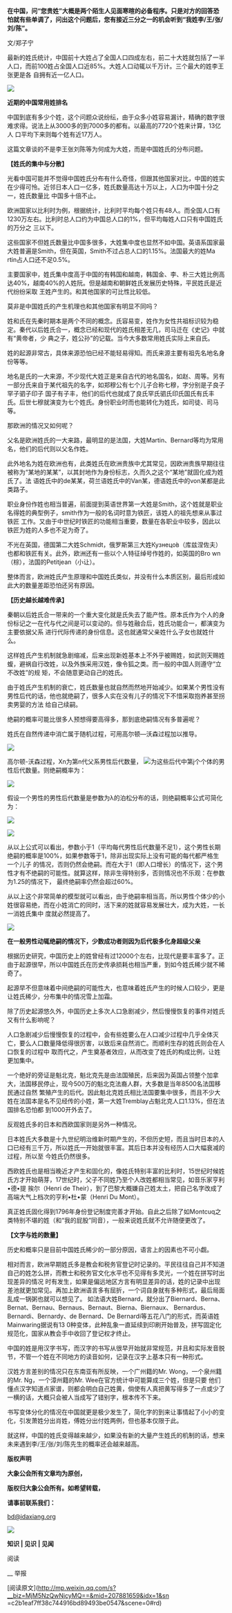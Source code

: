 **在中国，问“您贵姓”大概是两个陌生人见面寒暄的必备程序。只是对方的回答恐怕就有些单调了，问出这个问题后，您有接近三分之一的机会听到“我姓李/王/张/刘/陈”。**

  

文/郑子宁

  

最新的姓氏统计，中国前十大姓占了全国人口四成左右，前二十大姓就包括了一半人口，而前100姓占全国人口近85%。大姓人口动辄以千万计。三个最大的姓李王张更是各
自拥有近一亿人口。  

![](_resources/李王张刘陈姓为什么这么多？|大象公会image0.jpg)

**近期的中国常用姓排名**

  

中国到底有多少个姓，这个问题众说纷纭，由于众多小姓容易漏计，精确的数字很难求得。说法上从3000多的到7000多的都有。以最高的7720个姓来计算，13亿人
口平均下来则每个姓有近17万人。

  

这篇文章谈的不是李王张刘陈等为何成为大姓，而是中国姓氏的分布问题。

  

**【姓氏的集中与分散】**

光看中国可能并不觉得中国姓氏分布有什么奇怪，但跟其他国家对比，中国的姓实在少得可怜。近邻日本人口一亿多，姓氏数量高达十万以上，人口为中国十分之一，姓氏数量比
中国多十倍不止。

  

欧洲国家以比利时为例，根据统计，比利时平均每个姓只有48人。而全国人口有1230万左右。比利时总人口约为中国总人口的1%，但平均每姓人口只有中国姓氏的万分之
三以下。

  

这些国家不但姓氏数量比中国多很多，大姓集中度也显然不如中国。英语系国家最大姓普遍是Smith，但在英国，Smith不过占总人口的1.15%。法国最大的姓Ma
rtin占人口还不足0.5%。

  

主要国家中，姓氏集中度高于中国的有韩国和越南，韩国金、李、朴三大姓比例高达40%，越南40%的人姓阮。但是越南和朝鲜姓氏发展历史特殊，平民姓氏是近代纷纷采取
王姓产生的。和其他国家的可比性比较低。

  

莫非是中国姓氏的产生机理也和其他国家有明显不同吗？

  

姓和氏在先秦时期本是两个不同的概念。氏容易变，姓作为女性共祖标识较为稳定。秦代以后姓氏合一，概念已经和现代的姓氏相差无几，司马迁在《史记》中就有“黄帝者，少
典之子，姓公孙”的记载。当今大多数常用姓氏实际上来自氏。

  

姓的起源非常古，具体来源恐怕已经不能轻易得知。而氏来源主要有祖先名地名身份等等。

  

地名是氏的一大来源，不少现代大姓正是来自古代的地名国名，如赵、周等。另有一部分氏来自于某代祖先的名字，如郑穆公有七个儿子合称七穆，字分别是子良子罕子驷子印子
国子有子丰，他们的后代也就成了良氏罕氏驷氏印氏国氏有氏丰氏。后世七穆就演变为七个姓氏。身份职业时而也能转化为姓氏，如司徒、司马等。

  

那欧洲的情况又如何呢？

  

父名是欧洲姓氏的一大来路，最明显的是法国，大姓Martin、Bernard等均为常用名，他们的后代则以父名作姓。

  

此外地名为姓在欧洲也有，此类姓氏在欧洲贵族中尤其常见，因欧洲贵族早期往往被称为“某地的某某”，以其封地作为身份标志，久而久之这个“某地”就固化成为姓氏了。法
语姓氏中的de某某，荷兰语姓氏中的Van某，德语姓氏中的von某都是此类路子。

  

职业身份作姓也相当普遍，前面提到英语世界第一大姓是Smith，这个姓就是职业名得姓的典型例子，smith作为一般的名词时意为铁匠，该姓人的祖先想来从事过铁匠
工作。又由于中世纪时铁匠的功能相当重要，数量在各职业中较多，因此以铁匠为姓的人多也不足为奇了。

  

不光在英国，德国第二大姓Schmidt，俄罗斯第三大姓Кузнецо́в（库兹涅佐夫）也都和铁匠有关。此外，欧洲还有一些以个人特征绰号作姓的，如英国的Bro
wn（棕），法国的Petitjean（小让）。

  

整体而言，欧洲姓氏产生原理和中国姓氏类似，并没有什么本质区别，最后形成如此大的数量差距恐怕还另有原因。

  

**【历史越长越难传承】**

秦朝以后姓氏合一带来的一个重大变化就是氏失去了能产性。原本氏作为个人的身份标记之一在代与代之间是可以变动的。但与姓融合后，姓氏功能合一，都演变为主要依据父系
进行代际传递的身份信息。这也就通常父亲姓什么子女也就姓什么。

  

这样姓氏产生机制就急剧缩减，后来出现新姓基本上不外乎被赐姓，如武则天赐姓蝮，避祸自行改姓，以及外族采用汉姓，像令狐之类。而一般的中国人则遵守“立不改姓”的规
矩，不会随意更动自己的姓氏。

  

由于姓氏产生机制的衰亡，姓氏数量也就自然而然地开始减少。如果某个男性没有男性后代的话，他也就绝嗣了，很多人实在没有儿子的情况下不惜采取抱养甚至拐卖男婴的方法
给自己续嗣。

  

绝嗣的概率可能比很多人预想得要高得多，那到底绝嗣情况有多普遍呢？

  

姓氏在自然传递中消亡属于随机过程，可用高尔顿—沃森过程加以推导。

![](_resources/李王张刘陈姓为什么这么多？|大象公会image1.jpg)

高尔顿-沃森过程，Xn为第n代父系男性后代数量，
![](_resources/李王张刘陈姓为什么这么多？|大象公会image2.jpg)为这些后代中第j个个体的男性后代数量。则绝嗣概率为：

![](_resources/李王张刘陈姓为什么这么多？|大象公会image3.jpg)

  

假设一个男性的男性后代数量是参数为λ的泊松分布的话，则绝嗣概率公式可简化为：

![](_resources/李王张刘陈姓为什么这么多？|大象公会image4.jpg)

  

![](_resources/李王张刘陈姓为什么这么多？|大象公会image5.png)

  

从以上公式可以看出，参数小于1（平均每代男性后代数量不足1），这个男性长期绝嗣的概率是100%，如果参数等于1，除非出现实际上没有可能的每代都严格生一个儿子
的情况，否则仍然会绝嗣。而在大于1（即人口增长）的情况下，这个男性才有不绝嗣的可能性。就算这样，除非生得特别多，否则情况也不乐观：在参数为1.25的情况下，
最终绝嗣率仍然会超过60%。

  

从以上这个非常简单的模型就可以看出，由于绝嗣率相当高，所以男性个体少的小姓很容易绝，而在小姓消亡的同时，活下来的姓就容易发展壮大，成为大姓，一长一消姓氏集中
度就必然提高了。

![](_resources/李王张刘陈姓为什么这么多？|大象公会image6.jpg)

**在一般男性动辄绝嗣的情况下，少数成功者则因为后代极多化身超级父亲**

  

根据历史研究，中国历史上的姓曾经有过12000个左右，比现代是要丰富多了。正由于起源很早，所以中国姓氏在历史传承损耗也相当严重，到如今姓氏稀少就不稀奇了。

  

起源早不但意味着中间绝嗣的可能性大，也意味着姓氏产生的时候人口较少，更是让姓氏稀少，分布集中的情况雪上加霜。

  

除了历史起源悠久外，中国历史上多次人口急剧减少，然后慢慢恢复的事件对姓氏又有什么影响呢？

  

人口急剧减少后慢慢恢复的过程中，会有些姓要么在人口减少过程中几乎全体灭亡，要么人口数量降低得很厉害，以致后来自然消亡。而顺利生存的姓氏则会在人口恢复的过程中
取而代之，产生奠基者效应，从而改变了姓氏的构成比例，让姓更加集中。

  

一个绝好的旁证是魁北克，魁北克先是由法国殖民，后来因为英国占领整个加拿大，法国移民停止，现今500万的魁北克法裔人群，大多数是当年8500名法国移民通过自然
繁殖产生的后代。因此魁北克姓氏相比法国要集中很多，而且不少大姓在法国本是名不见经传的小姓，第一大姓Tremblay占魁北克人口1.13%，但在法国排名恐怕都
到1000开外去了。

  

反观姓氏多的日本和西欧国家则是另外一种情况。

  

日本姓氏大多数是十九世纪明治维新时期产生的，不但历史短，而且当时日本的人口已经有三千万，所以姓氏一开始就很丰富。其后日本并没有经历人口大幅衰减的过程，所以至
今姓氏仍然很多。

  

西欧姓氏也是相当晚近才产生和固化的，像姓氏特别丰富的比利时，15世纪时候姓氏方才开始萌芽，17世纪时，父子不同姓乃至个人改姓都相当常见，如音乐家亨利•德•提
挨尔（Henri de Their），到了巴黎大概嫌自己姓太土，把自己名字改成了高端大气上档次的亨利•杜•蒙（Henri Du Mont）。

  

真正姓氏固化得到1796年身份登记制度完善才开始。自此之后除了如Montcuq之类特别不堪的姓（和“我的屁股”同音），一般来说姓氏就不允许随便更改了。

  

**【文字与姓的数量】**

历史和概率只是目前中国姓氏稀少的一部分原因，语言上的因素也不可小觑。

  

相对而言，欧洲早期姓氏多是教会和税务官登记时记录的。平民往往自己并不知道自己的姓怎么拼，而教士和税务官文化水平也不见得有多灵光，一个姓在拼写时出现差异的情况
时有发生，如果是偏远地区方言有明显差异的话，姓的记录中出现差池就更加常见。再加上欧洲语言多有屈折，一个词自身就有多种形式，最后局面乱成一锅粥也就可以想见了。
如法语大姓Bernard，就分出了Biernard、Berna、Bernat、Bernau、Bernaus、Bernaut、Bierna、Biernaux、
Bernardus、Bernardi、Bernardy、de Bernard、De Bernardi等五花八门的形式，而英语姓Mainwaring据说有13
0种变体，此种乱象一直延续到印刷开始普及，拼写固定化规范化，国家从教会手中收回了登记权才终止。

  

中国的姓是用汉字书写，而汉字的书写从很早开始就非常规范，并且和实际发音脱节，不管一个姓在不同地方的读音如何，记录在汉字上基本只有一种形式。

  

汉姓方言差别的情况只在东南亚有所反映，一个广州籍的Mr. Wong，一个泉州籍的Mr. Ng，一个漳州籍的Mr. Wee在官方统计中可能算成三个姓，但是只要
他们懂点汉字知道点家谱，则都会明白自己姓黄，倘使有人真把黄写得多了一点或少了一横的话，大概只会被人当成写了错别字，根本传不下来。

  

书写变体分化的情况在中国就更是极少发生了，简化字的到来让事情起了小小的变化，引发萧姓分出肖姓，傅姓分出付姓两例，但也基本仅限于此。

  

就这样，中国的姓氏变得越来越少，如果没有新的大量产生姓氏的机制的话，想来未来遇到李/王/张/刘/陈先生的概率还会越来越高。

  

**版权声明**

****大象公会所有文章均为原创，****  

****版权归大象公会所有。如希望转载，****

****请事前联系我们：****

bd@idaxiang.org

![](_resources/李王张刘陈姓为什么这么多？|大象公会image7.png)

****知识 | 见识 | 见闻****

阅读

__ 举报

[阅读原文](http://mp.weixin.qq.com/s?__biz=MjM5NzQwNjcyMQ==&mid=207881659&idx=1&sn
=c2b1eaf7ff38c744916bd89493be0547&scene=0#rd)

